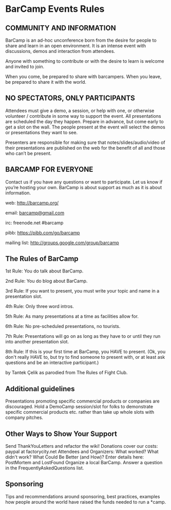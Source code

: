 # BarCamp Events Rules

## COMMUNITY AND INFORMATION

BarCamp is an ad-hoc unconference born from the desire for people to share and learn in an open environment. It is an intense event with discussions, demos and interaction from attendees.

Anyone with something to contribute or with the desire to learn is welcome and invited to join.

When you come, be prepared to share with barcampers. When you leave, be prepared to share it with the world.


## NO SPECTATORS, ONLY PARTICIPANTS

Attendees must give a demo, a session, or help with one, or otherwise volunteer / contribute in some way to support the event. All presentations are scheduled the day they happen. Prepare in advance, but come early to get a slot on the wall. The people present at the event will select the demos or presentations they want to see.

Presenters are responsible for making sure that notes/slides/audio/video of their presentations are published on the web for the benefit of all and those who can’t be present.


## BARCAMP FOR EVERYONE
Contact us if you have any questions or want to participate. Let us know if you’re hosting your own. BarCamp is about support as much as it is about information.

web: http://barcamp.org/

email: barcamp@gmail.com

irc: freenode.net #barcamp

pibb: https://pibb.com/go/barcamp

mailing list: http://groups.google.com/group/barcamp


## The Rules of BarCamp
1st Rule: You do talk about BarCamp.

2nd Rule: You do blog about BarCamp.

3rd Rule: If you want to present, you must write your topic and name in a presentation slot.

4th Rule: Only three word intros.

5th Rule: As many presentations at a time as facilities allow for.

6th Rule: No pre-scheduled presentations, no tourists.

7th Rule: Presentations will go on as long as they have to or until they run into another presentation slot.

8th Rule: If this is your first time at BarCamp, you HAVE to present. (Ok, you don't really HAVE to, but try to find someone to present with, or at least ask questions and be an interactive participant.)

by Tantek Çelik as parodied from The Rules of Fight Club.

## Additional guidelines
Presentations promoting specific commercial products or companies are discouraged. Hold a DemoCamp session/slot for folks to demonstrate specific commercial products etc. rather than take up whole slots with company pitches.

## Other Ways to Show Your Support
Send ThankYouLetters and refactor the wiki!
Donations cover our costs: paypal at factorycity.net
Attendees and Organizers: What worked? What didn't work? What Could Be Better (and How)? Enter details here: PostMortem and LostFound
Organize a local BarCamp.
Answer a question in the FrequentlyAskedQuestions list.

## Sponsoring

Tips and recommendations around sponsoring, best practices, examples how people around the world have raised the funds needed to run a *camp.
